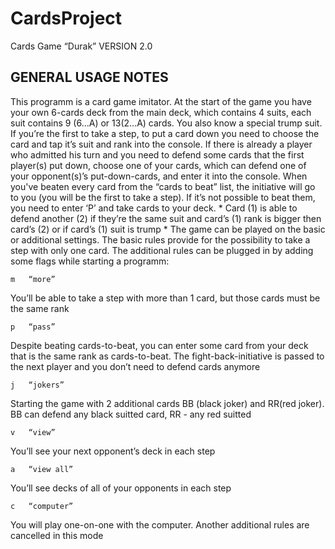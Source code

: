 # CardsProject
Cards Game “Durak” VERSION 2.0

GENERAL USAGE NOTES
-----------------------------------------------------
This programm is a card game imitator.
At the start of the game you have your own 6-cards deck from the main deck, which contains 4 suits, each suit contains 9 (6...A) or 13(2...A) cards. You also know a special trump suit. 
If you’re the first to take a step, to put a card down you need to choose the card and tap it’s suit and rank into the console. If there is already a player who admitted his turn and you need to defend some cards that the first player(s) put down, choose one of your cards, which can defend one of your opponent(s)’s put-down-cards,  and enter it into the console. When you've beaten every card from the “cards to beat” list, the initiative will go to you (you will be the first to take a step).  If it’s not possible to beat them, you need to enter ‘P’ and take cards to your deck.
*
Card (1) is able to defend another (2) if they’re the same suit and card’s (1) rank is bigger then card’s (2) or if card’s (1) suit is trump
*
The game can be played on the basic or additional settings.
The basic rules provide for the possibility to take a step with only one card.
The additional rules can be plugged in by adding some flags while starting a programm:

	m	“more” 
You’ll be able to take a step with more than 1 card, but those cards must be the same rank

	p	“pass”
Despite beating cards-to-beat, you can enter some card from your deck that is the same rank as cards-to-beat. The fight-back-initiative is passed to the next player and you don’t need to defend cards anymore

	j	“jokers”
Starting the game with 2 additional cards BB (black joker) and RR(red joker). BB can defend any black suitted card, RR - any red suitted

	v	“view”
You’ll see your next opponent’s deck in each step

	a	“view all”
You’ll see decks of all of your opponents in each step

	c	“computer”
You will play one-on-one with the computer. Another additional rules are cancelled in this mode




